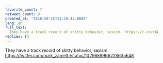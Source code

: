 ```yaml
---
favorite_count: 7
retweet_count: 9
created_at: "2018-08-15T21:19:42.000Z"
lang: en
full_text:
  They have a track record of shitty behavior, sexism. https://t.co/rGWg1FnbE5
replies: []
---
```


They have a track record of shitty behavior, sexism.
<https://twitter.com/malk_zameth/status/1029689966228635648>
